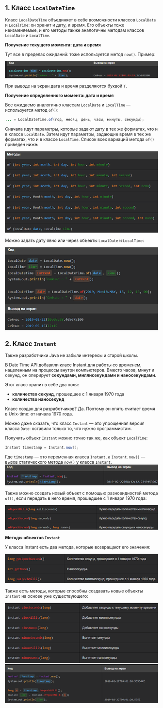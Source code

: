 ## 1. Класс `LocalDateTime`

Класс `LocalDateTime` объединяет в себе возможности классов `LocalDate` и `LocalTime`: он хранит и дату, и время. Его объекты тоже неизменяемые, и его методы также аналогичны методам классов `LocalDate` и `LocalTime`.

**Получение текущего момента: дата и время**

Тут все в пределах ожиданий: тоже используется метод `now()`. Пример:

![Pasted image 20231130210024.png](..%2Fimg%2Flevel17%2FPasted%20image%2020231130210024.png)

При выводе на экран дата и время разделяются буквой `T`.

**Получение определенного момента: дата и время**

Все ожидаемо аналогично классам `LocalDate` и `LocalTime` — используется метод `of()`:

```java
... = LocalDateTime.of(год, месяц, день, часы, минуты, секунды);
```

Сначала идут параметры, которые задают дату в тех же форматах, что и в классе `LocalDate`. Затем идут параметры, задающие время в тех же форматах, что и в классе `LocalTime`. Список всех вариаций метода `of()` приведен ниже:

![Pasted image 20231130210107.png](..%2Fimg%2Flevel17%2FPasted%20image%2020231130210107.png)

Можно задать дату явно или через объекты `LocalDate` и `LocalTime`:

![Pasted image 20231130210208.png](..%2Fimg%2Flevel17%2FPasted%20image%2020231130210208.png)

## 2. Класс `Instant`

Также разработчики Java не забыли интересы и старой школы.

В Date Time API добавили класс Instant для работы со временем, нацеленным на процессы внутри компьютеров. Вместо часов, минут и секунд, он оперирует **секундами, миллисекундами и наносекундами.**

Этот класс хранит в себе два поля:

- **количество секунд**, прошедшее с 1 января 1970 года
- **количество наносекунд**

Класс создан для разработчиков? Да. Поэтому он опять считает время в Unix-time: от начала 1970 года.

Можно даже сказать, что класс `Instant` — это упрощенная версия класса `Date`: оставили только то, что нужно программистам.

Получить объект `Instant` можно точно так же, как объект `LocalTime`:

```java
Instant timestamp = Instant.now();
```

Где `timestamp` — это переменная класса `Instant`, а `Instant.now()` — вызов статического метода `now()` у класса `Instant`.
![Pasted image 20231130210338.png](..%2Fimg%2Flevel17%2FPasted%20image%2020231130210338.png)

Также можно создать новый объект с помощью разновидностей метода `of()`, если передать в него время, прошедшее с 1 января 1970 года:

![Pasted image 20231130210403.png](..%2Fimg%2Flevel17%2FPasted%20image%2020231130210403.png)

**Методы объектов `Instant`**

У класса Instant есть два метода, которые возвращают его значения:

![Pasted image 20231130210440.png](..%2Fimg%2Flevel17%2FPasted%20image%2020231130210440.png)

Также есть методы, которые способны создавать новые объекты `Instant` на основе уже существующего:

![Pasted image 20231130210456.png](..%2Fimg%2Flevel17%2FPasted%20image%2020231130210456.png)
![Pasted image 20231130210509.png](..%2Fimg%2Flevel17%2FPasted%20image%2020231130210509.png)